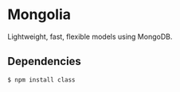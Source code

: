 # Mongolia

  Lightweight, fast, flexible models using MongoDB.

## Dependencies

    $ npm install class
